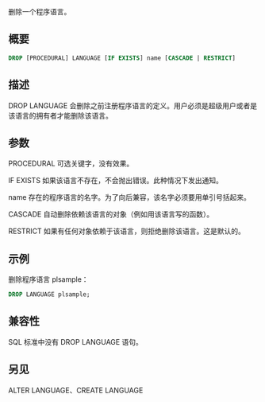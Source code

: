 删除一个程序语言。

## 概要
```sql
DROP [PROCEDURAL] LANGUAGE [IF EXISTS] name [CASCADE | RESTRICT]
```

## 描述
DROP LANGUAGE 会删除之前注册程序语言的定义。用户必须是超级用户或者是该语言的拥有者才能删除该语言。

## 参数
PROCEDURAL
可选关键字，没有效果。

IF EXISTS
如果该语言不存在，不会抛出错误。此种情况下发出通知。

name
存在的程序语言的名字。为了向后兼容，该名字必须要用单引号括起来。

CASCADE
自动删除依赖该语言的对象（例如用该语言写的函数）。

RESTRICT
如果有任何对象依赖于该语言，则拒绝删除该语言。这是默认的。

## 示例
删除程序语言 plsample：
```sql
DROP LANGUAGE plsample;
```

## 兼容性
SQL 标准中没有 DROP LANGUAGE 语句。

## 另见
ALTER LANGUAGE、CREATE LANGUAGE
